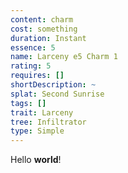 ```yaml
---
content: charm
cost: something
duration: Instant
essence: 5
name: Larceny e5 Charm 1
rating: 5
requires: []
shortDescription: ~
splat: Second Sunrise
tags: []
trait: Larceny
tree: Infiltrator
type: Simple
---
```


Hello **world**!
